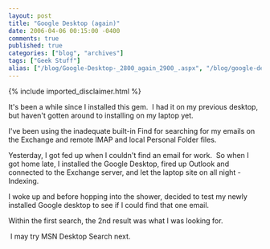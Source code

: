 ```yaml
---
layout: post
title: "Google Desktop (again)"
date: 2006-04-06 00:15:00 -0400
comments: true
published: true
categories: ["blog", "archives"]
tags: ["Geek Stuff"]
alias: ["/blog/Google-Desktop-_2800_again_2900_.aspx", "/blog/google-desktop-_2800_again_2900_.aspx"]
---
```

<!-- more -->
{% include imported_disclaimer.html %}
<P>It's been a while since I installed this gem.&nbsp; I had it on my previous desktop, but haven't gotten around to installing on my laptop yet.<?xml:namespace prefix = o ns = "urn:schemas-microsoft-com:office:office" /><o:p></o:p></P>
<P>I've been using the inadequate built-in Find for searching for my emails on the Exchange and remote IMAP and local Personal Folder files.<o:p></o:p></P>
<P>Yesterday, I got fed up when I couldn't find an email for work.&nbsp; So when I got home late, I installed the Google Desktop, fired up Outlook and connected to the Exchange server, and let the laptop site on all night - Indexing.<o:p></o:p></P>
<P>I woke up and before hopping into the shower, decided to test my newly installed Google desktop to see if I could find that one email.<o:p></o:p></P>
<P>Within the first search, the 2nd result was what I was looking for.<o:p></o:p></P>
<P class=MsoNormal style="MARGIN: 0in 0in 0pt"><o:p>&nbsp;I may try MSN Desktop Search next.</o:p></P>
<P class=MsoNormal style="MARGIN: 0in 0in 0pt"><o:p></o:p>&nbsp;</P>
